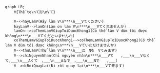 ﻿```mermaid
graph LR;
    V{Thể te\nて形\nVて}

    V-->hayLamV(Hãy làm V\n***\n___Vてください)
    hayLamV-->lamOn(Làm ơn làm V\n***\n___Vてくれませんか)
    lamOn-->coThemLamVGiupToiDuocKhong1(Có thể làm V dùm tôi được không\n***\n___Vてくださいませんか)
    coThemLamVGiupToiDuocKhong1-->coThemLamVGiupToiDuocKhong2(Có thể làm V dùm tôi được không\n***\n___Vていただけませんか)
    V-->thuLamV(Thử làm V\n***\n___は　Nを　Vてみます)
    V-->chiNguyenNhan(Chỉ nguyên nhân\n***\n___Vて　　,___\n___Vなくて,___\n___Aくて　,___\n___Aなで　,___\n___Nで　　,___)
    V-->diRoiQuayLai(Đi rồi quay lại\n***\n___Vて来ます)
```